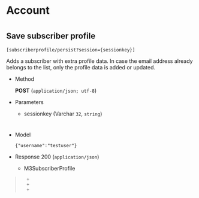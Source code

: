 # Account

#

## Save subscriber profile 

	[subscriberprofile/persist?session={sessionkey}]

Adds a subscriber with extra profile data. In case the email address already belongs to the list, only the profile data is added or updated.  

+ Method

	**POST** (`application/json; utf-8`)

+ Parameters

	+ sessionkey (Varchar `32`, `string`)
	
	
#

+ Model

	```
	{"username":"testuser"}
	```

+ Response 200 (`application/json`)

	+ M3SubscriberProfile

> 		+ 
> 		+ 
> 		+ 